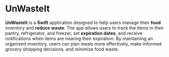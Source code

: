 # UnWasteIt

**UnWasteIt** is a **Swift** application designed to help users manage their **food** inventory and **reduce waste**. The app allows users to track the items in their pantry, refrigerator, and freezer, set **expiration dates**, and receive notifications when items are nearing their expiration. By maintaining an organized inventory, users can plan meals more effectively, make informed grocery shopping decisions, and minimize food waste.
